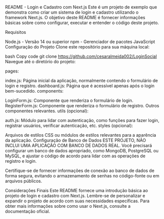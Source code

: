 README - Login e Cadastro com Next.js Este é um projeto de exemplo que demonstra como criar um sistema de login e cadastro utilizando o framework Next.js. O objetivo deste README é fornecer informações básicas sobre como configurar, executar e entender o código deste projeto.

Requisitos

Node.js - Versão 14 ou superior npm - Gerenciador de pacotes JavaScript Configuração do Projeto Clone este repositório para sua máquina local:

bash Copy code git clone https://github.com/cesaralmeida002/LoginSocial Navegue até o diretório do projeto:

pages:

index.js: Página inicial da aplicação, normalmente contendo o formulário de login e registro. dashboard.js: Página que é acessível apenas após o login bem-sucedido. components:

LoginForm.js: Componente que renderiza o formulário de login. RegisterForm.js: Componente que renderiza o formulário de registro. Outros componentes relevantes. utils (opcional):

auth.js: Módulo para lidar com autenticação, como funções para fazer login, registrar usuários, verificar autenticação, etc. styles (opcional):

Arquivos de estilos CSS ou módulos de estilos relevantes para a aparência da aplicação. Configuração de Banco de Dados ESTE PROJETO, NÃO INCLUI UMA APLICAÇÃO COM BANCO DE DADOS REAL. Você precisará configurar um banco de dados apropriado, como MongoDB, PostgreSQL ou MySQL, e ajustar o código de acordo para lidar com as operações de registro e login.

Certifique-se de fornecer informações de conexão ao banco de dados de forma segura, evitando o armazenamento de senhas no código-fonte ou em arquivos públicos.

Considerações Finais Este README fornece uma introdução básica ao projeto de login e cadastro com Next.js. Lembre-se de personalizar e expandir o projeto de acordo com suas necessidades específicas. Para obter mais informações sobre como usar o Next.js, consulte a documentação oficial.
